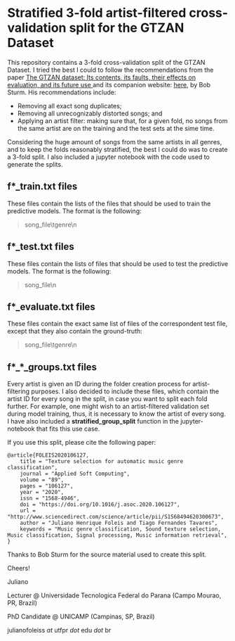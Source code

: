 # Stratified 3-fold artist-filtered cross-validation split for the GTZAN Dataset

This repository contains a 3-fold cross-validation split of the GTZAN Dataset. I tried the best I could to follow the recommendations from the paper [The GTZAN dataset: Its contents, its faults, their effects on evaluation, and its future use
](https://arxiv.org/abs/1306.1461) and its companion website: [here](http://www.eecs.qmul.ac.uk/~sturm/research/GTZANtable2/index.html), by Bob Sturm. His recommendations include:

* Removing all exact song duplicates;
* Removing all unrecognizably distorted songs; and
* Applying an artist filter: making sure that, for a given fold, no songs from the same artist are on the training and the test sets at the sime time.

Considering the huge amount of songs from the same artists in all genres, and to keep the folds reasonably stratified, the best I could do was to create a 3-fold split. I also included a jupyter notebook with the code used to generate the splits.

## f*_train.txt files

These files contain the lists of the files that should be used to train the predictive models. The format is the following:

> song_file\\tgenre\\n

## f*_test.txt files

These files contain the lists of files that should be used to test the predictive models. The format is the following:

> song_file\\n

## f*_evaluate.txt files

These files contain the exact same list of files of the correspondent test file, except that they also contain the ground-truth:

> song_file\\tgenre\\n

## f*_*_groups.txt files

Every artist is given an ID during the folder creation process for artist-filtering purposes. I also decided to include these files, which contain the artist ID for every song in the split, in case you want to split each fold further. For example, one might wish to an artist-filtered validation set during model training, thus, it is necessary to know the artist of every song. I have also included a **stratified_group_split** function in the jupyter-notebook that fits this use case.

If you use this split, please cite the following paper:

    @article{FOLEIS2020106127,
        title = "Texture selection for automatic music genre classification",
        journal = "Applied Soft Computing",
        volume = "89",
        pages = "106127",
        year = "2020",
        issn = "1568-4946",
        doi = "https://doi.org/10.1016/j.asoc.2020.106127",
        url = "http://www.sciencedirect.com/science/article/pii/S1568494620300673",
        author = "Juliano Henrique Foleis and Tiago Fernandes Tavares",
        keywords = "Music genre classification, Sound texture selection, Music classification, Signal processing, Music information retrieval",
    }

Thanks to Bob Sturm for the source material used to create this split.

Cheers!

Juliano

Lecturer @ Universidade Tecnologica Federal do Parana (Campo Mourao, PR, Brazil) 

PhD Candidate @ UNICAMP (Campinas, SP, Brazil)

julianofoleiss *at* utfpr *dot* edu *dot* br


